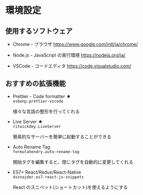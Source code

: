 # 環境設定

## 使用するソフトウェア

- Chrome - ブラウザ
  https://www.google.com/intl/ja/chrome/

- Node.js - JavaScript の実行環境
  https://nodejs.org/ja/

- VSCode - コードエディタ
  https://code.visualstudio.com/

## おすすめの拡張機能

- Prettier - Code formatter ★  
  `esbenp.prettier-vscode`

  様々な言語の整形を行ってくれる

- Live Server ★  
  `ritwickdey.LiveServer`

  簡易的なサーバーを簡単に起動することができる

- Auto Rename Tag  
  `formulahendry.auto-rename-tag`

  開始タグを編集すると、閉じタグを自動的に変更してくれる

- ES7+ React/Redux/React-Native  
  `dsznajder.es7-react-js-snippets`

  React のスニペット(ショートカット)を使えるようにする

